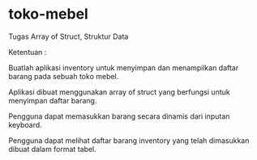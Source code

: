 # toko-mebel
Tugas Array of Struct, Struktur Data

Ketentuan :

Buatlah aplikasi inventory untuk menyimpan dan menampilkan daftar barang pada sebuah toko mebel.

Aplikasi dibuat menggunakan array of struct yang berfungsi untuk menyimpan daftar barang.

Pengguna dapat memasukkan barang secara dinamis dari inputan keyboard.

Pengguna dapat melihat daftar barang inventory yang telah dimasukkan dibuat dalam format tabel.
